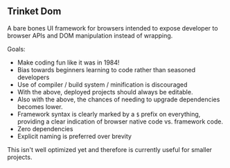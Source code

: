 ## Trinket Dom

A bare bones UI framework for browsers intended to expose developer to browser APIs and DOM manipulation
instead of wrapping.

Goals:

* Make coding fun like it was in 1984!
* Bias towards beginners learning to code rather than seasoned developers
* Use of compiler / build system / minification is discouraged
* With the above, deployed projects should always be editable.
* Also with the above, the chances of needing to upgrade dependencies becomes lower.
* Framework syntax is clearly marked by a `$` prefix on everything, providing a clear indication of browser native code vs. framework code.
* Zero dependencies
* Explicit naming is preferred over brevity

This isn't well optimized yet and therefore is currently useful for smaller projects.
